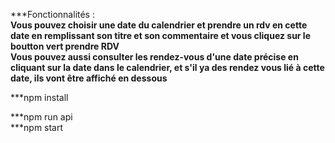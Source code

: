***Fonctionnalités : <br/>
<b>Vous pouvez choisir une date du calendrier et prendre un rdv en cette date en remplissant son titre et son commentaire et vous cliquez sur le boutton vert prendre RDV</b>
<br/>
<b>Vous pouvez aussi consulter les rendez-vous d'une date précise en cliquant sur la date dans le calendrier, et s'il ya des rendez vous lié à cette date, ils vont être affiché en dessous</b><br/>

***npm install

***npm run api<br/>
***npm start</b>
